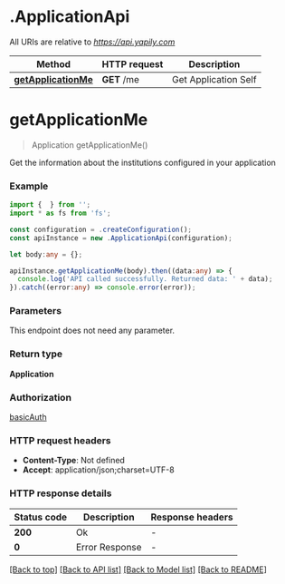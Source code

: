 # .ApplicationApi

All URIs are relative to *https://api.yapily.com*

Method | HTTP request | Description
------------- | ------------- | -------------
[**getApplicationMe**](ApplicationApi.md#getApplicationMe) | **GET** /me | Get Application Self


# **getApplicationMe**
> Application getApplicationMe()

Get the information about the institutions configured in your application

### Example


```typescript
import {  } from '';
import * as fs from 'fs';

const configuration = .createConfiguration();
const apiInstance = new .ApplicationApi(configuration);

let body:any = {};

apiInstance.getApplicationMe(body).then((data:any) => {
  console.log('API called successfully. Returned data: ' + data);
}).catch((error:any) => console.error(error));
```


### Parameters
This endpoint does not need any parameter.


### Return type

**Application**

### Authorization

[basicAuth](README.md#basicAuth)

### HTTP request headers

 - **Content-Type**: Not defined
 - **Accept**: application/json;charset=UTF-8


### HTTP response details
| Status code | Description | Response headers |
|-------------|-------------|------------------|
**200** | Ok |  -  |
**0** | Error Response |  -  |

[[Back to top]](#) [[Back to API list]](README.md#documentation-for-api-endpoints) [[Back to Model list]](README.md#documentation-for-models) [[Back to README]](README.md)


